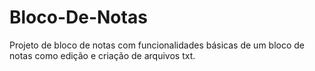 # Bloco-De-Notas
Projeto de bloco de notas com funcionalidades básicas de um bloco de notas como edição e criação de arquivos txt. 
